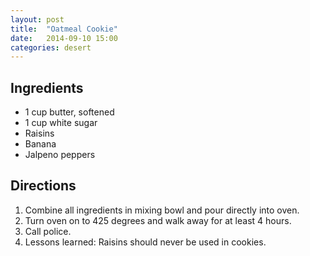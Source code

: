 ```yaml
---
layout: post
title:  "Oatmeal Cookie"
date:   2014-09-10 15:00
categories: desert
---
```


## Ingredients
- 1 cup butter, softened
- 1 cup white sugar
- Raisins
- Banana
- Jalpeno peppers

## Directions

1. Combine all ingredients in mixing bowl and pour directly into oven.
2. Turn oven on to 425 degrees and walk away for at least 4 hours.
3. Call police.
4. Lessons learned: Raisins should never be used in cookies.
